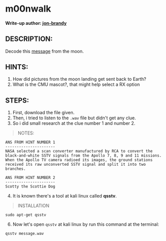 # m00nwalk
#### Write-up author: [jon-brandy](https://github.com/jon-brandy)
## DESCRIPTION:
Decode this [message](https://github.com/jon-brandy/CTF-WRITE-UP/blob/f1c374c5e017a1a1e727f555d6fa81a7f4af7fc8/Asset/m00nwalk/message.wav) from the moon.
## HINTS:
1. How did pictures from the moon landing get sent back to Earth?
2. What is the CMU mascot?, that might help select a RX option
## STEPS:
1. First, download the file given.
2. Then, i tried to listen to the `.wav` file but didn't get any clue.
3. So i did small research at the clue number 1 and number 2.

> NOTES:
```
ANS FROM HINT NUMBER 1
----------------------
NASA selected a scan converter manufactured by RCA to convert the black-and-white SSTV signals from the Apollo 7, 8, 9 and 11 missions. When the Apollo TV camera radioed its images, the ground stations received its raw unconverted SSTV signal and split it into two branches.
```

```
ANS FROM HINT NUMBER 2
----------------------
Scotty the Scottie Dog
```

4. It is known there's a tool at kali linux called **qsstv**.

> INSTALLATION

```
sudo apt-get qsstv
```

6. Now let's open `qsstv` at kali linux by run this command at the terminal:

```
qsstv message.wav
```

